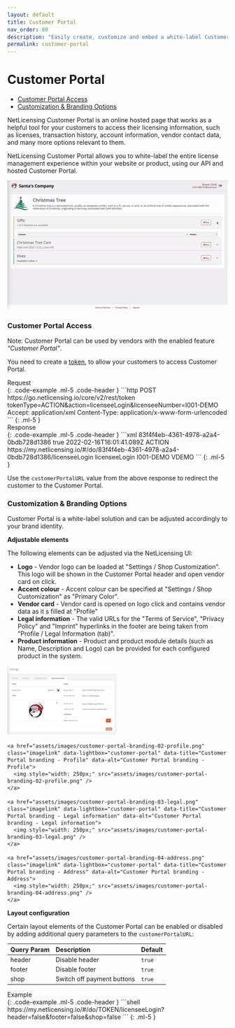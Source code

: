 ```yaml
---
layout: default
title: Customer Portal
nav_order: 80
description: "Easily create, customize and embed a white-label Customer Portal, and offer your customers a comprehensive view of all their licenses."
permalink: customer-portal
---
```


Customer Portal
===============

-   [Customer Portal Access](#customer-portal-access)
-   [Customization & Branding Options](#customization--branding-options)

NetLicensing Customer Portal is an online hosted page that works as a helpful tool for your customers to access their licensing information, such as licenses, transaction history, account information, vendor contact data, and many more options relevant to them.

NetLicensing Customer Portal allows you to white-label the entire license management experience within your website or product, using our API and hosted Customer Portal.

<a href="assets/images/changelog/netlicensing-customer-portal.gif" class="imagelink" data-lightbox="customer-portal" data-title="Customer Portal" data-alt="Customer Portal">
    <img src="assets/images/changelog/netlicensing-customer-portal.gif" />
</a>

### Customer Portal Access

Note: Customer Portal can be used by vendors with the enabled feature *"Customer Portal"*.

You need to create a [token](token-services#create-token), to allow your customers to access Customer Portal.

<div>Request</div>
{: .code-example .ml-5 .code-header }
```http
POST https://go.netlicensing.io/core/v2/rest/token
tokenType=ACTION&action=licenseeLogin&licenseeNumber=I001-DEMO
Accept: application/xml
Content-Type: application/x-www-form-urlencoded
```
{: .ml-5 }

<div>Response</div>
{: .code-example .ml-5 .code-header }
```xml
 <?xml version="1.0" encoding="UTF-8" standalone="yes"?>
<ns2:netlicensing xmlns="http://www.w3.org/2000/09/xmldsig#" xmlns:ns2="http://netlicensing.labs64.com/schema/context">
  <ns2:infos/>
  <ns2:items>
    <ns2:item type="Token">
      <ns2:property name="number">83f4f4eb-4361-4978-a2a4-0bdb728d1386</ns2:property>
      <ns2:property name="active">true</ns2:property>
      <ns2:property name="expirationTime">2022-02-16T16:01:41.089Z</ns2:property>
      <ns2:property name="tokenType">ACTION</ns2:property>
      <ns2:property name="customerPortalURL">https://my.netlicensing.io/#/do/83f4f4eb-4361-4978-a2a4-0bdb728d1386/licenseeLogin</ns2:property>
      <ns2:property name="action">licenseeLogin</ns2:property>
      <ns2:property name="licenseeNumber">I001-DEMO</ns2:property>
      <ns2:property name="vendorNumber">VDEMO</ns2:property>
    </ns2:item>
  </ns2:items>
</ns2:netlicensing>
```
{: .ml-5 }

Use the `customerPortalURL` value from the above response to redirect the customer to the Customer Portal.

### Customization & Branding Options

Customer Portal is a white-label solution and can be adjusted accordingly to your brand identity.

**Adjustable elements**

The following elements can be adjusted via the NetLicensing UI:

- **Logo** - Vendor logo can be loaded at "Settings / Shop Customization". This logo will be shown in the Customer Portal header and open vendor card on click.
- **Accent colour** - Accent colour can be specified at "Settings / Shop Customization" as "Primary Color".
- **Vendor card** - Vendor card is opened on logo click and contains vendor data as it s filled at "Profile"
- **Legal information** - The valid URLs for the "Terms of Service", "Privacy Policy" and "Imprint" hyperlinks in the footer are being taken from "Profile / Legal Information (tab)".
- **Product information** - Product and product module details (such as Name, Description and Logo) can be provided for each configured product in the system.

<div>
    <a href="assets/images/customer-portal-branding-01-shop.png" class="imagelink" data-lightbox="customer-portal" data-title="Customer Portal branding - Logo & Accent colour" data-alt="Customer Portal branding - Logo & Accent colour">
      <img style="width: 250px;" src="assets/images/customer-portal-branding-01-shop.png" />
    </a>

    <a href="assets/images/customer-portal-branding-02-profile.png" class="imagelink" data-lightbox="customer-portal" data-title="Customer Portal branding - Profile" data-alt="Customer Portal branding - Profile">
      <img style="width: 250px;" src="assets/images/customer-portal-branding-02-profile.png" />
    </a>

    <a href="assets/images/customer-portal-branding-03-legal.png" class="imagelink" data-lightbox="customer-portal" data-title="Customer Portal branding - Legal information" data-alt="Customer Portal branding - Legal information">
      <img style="width: 250px;" src="assets/images/customer-portal-branding-03-legal.png" />
    </a>

    <a href="assets/images/customer-portal-branding-04-address.png" class="imagelink" data-lightbox="customer-portal" data-title="Customer Portal branding - Address" data-alt="Customer Portal branding - Address">
      <img style="width: 250px;" src="assets/images/customer-portal-branding-04-address.png" />
    </a>
</div>

**Layout configuration**

Certain layout elements of the Customer Portal can be enabled or disabled by adding additional query parameters to the `customerPortalURL`:

| Query Param | Description    | Default |
|:------------|:---------------|:--------|
| header      | Disable header | `true`  |
| footer      | Disable footer | `true`  |
| shop        | Switch off payment buttons | `true` |

<div>Example</div>
{: .code-example .ml-5 .code-header }
```shell
https://my.netlicensing.io/#/do/TOKEN/licenseeLogin?header=false&footer=false&shop=false
```
{: .ml-5 }
